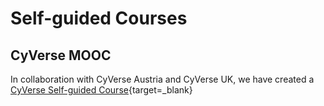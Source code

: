 # Self-guided Courses

## CyVerse MOOC

In collaboration with CyVerse Austria and CyVerse UK, we have created a [CyVerse Self-guided Course](https://cyverse-learning-materials.github.io/cyverse_mooc/){target=_blank}

